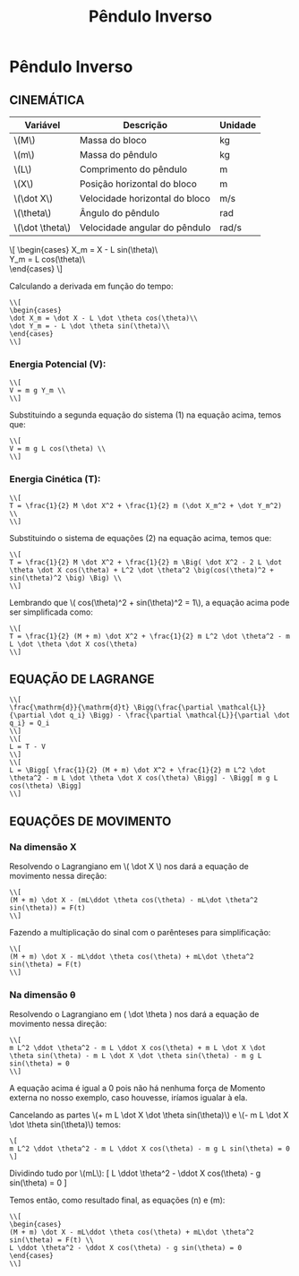 ﻿---
layout: default
permalink: /lagrange/pend_inv/
tags: [2GDL, Conservativo]
title: Pêndulo Inverso
---   

# Pêndulo Inverso
## CINEMÁTICA

| Variável | Descrição | Unidade |
| --- | --- | --- |
| \\(M\\) | Massa do bloco| kg |
|\\(m\\)| Massa do pêndulo| kg |
|\\(L\\)| Comprimento do pêndulo| m |
|\\(X\\)| Posição horizontal do bloco| m |
|\\(\dot X\\)| Velocidade horizontal do bloco| m/s |
|\\(\theta\\)| Ângulo do pêndulo| rad |
|\\(\dot \theta\\)| Velocidade angular do pêndulo| rad/s |


\\[
\begin{cases}
X_m = X - L sin(\theta)\\\
Y_m =     L cos(\theta)\\\
\end{cases}
\\]

Calculando a derivada em função do tempo:

    \\[
    \begin{cases}
    \dot X_m = \dot X - L \dot \theta cos(\theta)\\
    \dot Y_m = - L \dot \theta sin(\theta)\\
    \end{cases}
    \\]

### Energia Potencial (V):
    \\[
    V = m g Y_m \\
    \\]
Substituindo a segunda equação do sistema (1) na equação acima, temos que:

    \\[
    V = m g L cos(\theta) \\
    \\]



### Energia Cinética (T):
    \\[
    T = \frac{1}{2} M \dot X^2 + \frac{1}{2} m (\dot X_m^2 + \dot Y_m^2) \\
    \\]

Substituindo o sistema de equações (2) na equação acima, temos que:

    \\[
    T = \frac{1}{2} M \dot X^2 + \frac{1}{2} m \Big( \dot X^2 - 2 L \dot \theta \dot X cos(\theta) + L^2 \dot \theta^2 \big(cos(\theta)^2 + sin(\theta)^2 \big) \Big) \\
    \\]

Lembrando que \\( cos(\theta)^2 + sin(\theta)^2  = 1\\), a equação acima pode ser simplificada como:

    \\[
    T = \frac{1}{2} (M + m) \dot X^2 + \frac{1}{2} m L^2 \dot \theta^2 - m L \dot \theta \dot X cos(\theta)
    \\]


## EQUAÇÃO DE LAGRANGE
    \\[
    \frac{\mathrm{d}}{\mathrm{d}t} \Bigg(\frac{\partial \mathcal{L}}{\partial \dot q_i} \Bigg) - \frac{\partial \mathcal{L}}{\partial \dot q_i} = Q_i
    \\]
    \\[
    L = T - V
    \\]
    \\[
    L = \Bigg[ \frac{1}{2} (M + m) \dot X^2 + \frac{1}{2} m L^2 \dot \theta^2 - m L \dot \theta \dot X cos(\theta) \Bigg] - \Bigg[ m g L cos(\theta) \Bigg]
    \\]

## EQUAÇÕES DE MOVIMENTO
### Na dimensão X
Resolvendo o Lagrangiano em \\( \dot X \\) nos dará a equação de movimento nessa direção:

    \\[
    (M + m) \dot X - (mL\ddot \theta cos(\theta) - mL\dot \theta^2 sin(\theta)) = F(t)
    \\]

Fazendo a multiplicação do sinal com o parênteses para simplificação:

    \\[
    (M + m) \dot X - mL\ddot \theta cos(\theta) + mL\dot \theta^2 sin(\theta) = F(t)
    \\]

### Na dimensão θ
Resolvendo o Lagrangiano em \( \dot \theta \) nos dará a equação de movimento nessa direção:

    \\[
    m L^2 \ddot \theta^2 - m L \ddot X cos(\theta) + m L \dot X \dot \theta sin(\theta) - m L \dot X \dot \theta sin(\theta) - m g L sin(\theta) = 0
    \\]

A equação acima é igual a 0 pois não há nenhuma força de Momento externa no nosso exemplo, caso houvesse, iríamos igualar à ela.

Cancelando as partes \\(+ m L \dot X \dot \theta sin(\theta)\\) e \\(- m L \dot X \dot \theta sin(\theta)\\) temos:

    \[
    m L^2 \ddot \theta^2 - m L \ddot X cos(\theta) - m g L sin(\theta) = 0
    \]

Dividindo tudo por \\(mL\\):
    \[
    L \ddot \theta^2 - \ddot X cos(\theta) - g sin(\theta) = 0
    \]

Temos então, como resultado final, as equações (n) e (m):

    \\[
    \begin{cases}
    (M + m) \dot X - mL\ddot \theta cos(\theta) + mL\dot \theta^2 sin(\theta) = F(t) \\
    L \ddot \theta^2 - \ddot X cos(\theta) - g sin(\theta) = 0
    \end{cases}
    \\]
